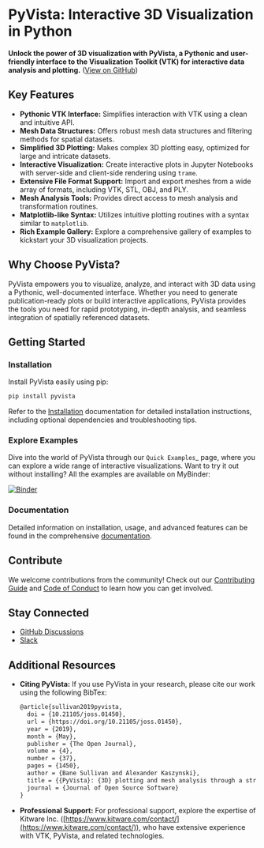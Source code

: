 # PyVista: Interactive 3D Visualization in Python

**Unlock the power of 3D visualization with PyVista, a Pythonic and user-friendly interface to the Visualization Toolkit (VTK) for interactive data analysis and plotting.** ([View on GitHub](https://github.com/pyvista/pyvista))

## Key Features

*   **Pythonic VTK Interface:** Simplifies interaction with VTK using a clean and intuitive API.
*   **Mesh Data Structures:** Offers robust mesh data structures and filtering methods for spatial datasets.
*   **Simplified 3D Plotting:** Makes complex 3D plotting easy, optimized for large and intricate datasets.
*   **Interactive Visualization:** Create interactive plots in Jupyter Notebooks with server-side and client-side rendering using `trame`.
*   **Extensive File Format Support:** Import and export meshes from a wide array of formats, including VTK, STL, OBJ, and PLY.
*   **Mesh Analysis Tools:** Provides direct access to mesh analysis and transformation routines.
*   **Matplotlib-like Syntax:** Utilizes intuitive plotting routines with a syntax similar to `matplotlib`.
*   **Rich Example Gallery:** Explore a comprehensive gallery of examples to kickstart your 3D visualization projects.

## Why Choose PyVista?

PyVista empowers you to visualize, analyze, and interact with 3D data using a Pythonic, well-documented interface. Whether you need to generate publication-ready plots or build interactive applications, PyVista provides the tools you need for rapid prototyping, in-depth analysis, and seamless integration of spatially referenced datasets.

## Getting Started

### Installation

Install PyVista easily using pip:

```bash
pip install pyvista
```

Refer to the [Installation](http://docs.pyvista.org/getting-started/installation.html#install-ref.) documentation for detailed installation instructions, including optional dependencies and troubleshooting tips.

### Explore Examples

Dive into the world of PyVista through our `Quick Examples`_ page, where you can explore a wide range of interactive visualizations.  Want to try it out without installing? All the examples are available on MyBinder:

[![Binder](https://static.mybinder.org/badge_logo.svg)](https://mybinder.org/v2/gh/pyvista/pyvista-examples/master)

### Documentation

Detailed information on installation, usage, and advanced features can be found in the comprehensive [documentation](http://docs.pyvista.org/).

## Contribute

We welcome contributions from the community! Check out our [Contributing Guide](https://github.com/pyvista/pyvista/blob/main/CONTRIBUTING.rst) and [Code of Conduct](https://github.com/pyvista/pyvista/blob/main/CODE_OF_CONDUCT.md) to learn how you can get involved.

## Stay Connected

*   [GitHub Discussions](https://github.com/pyvista/pyvista/discussions)
*   [Slack](https://communityinviter.com/apps/pyvista/pyvista)

## Additional Resources

*   **Citing PyVista:** If you use PyVista in your research, please cite our work using the following BibTex:

    ```latex
    @article{sullivan2019pyvista,
      doi = {10.21105/joss.01450},
      url = {https://doi.org/10.21105/joss.01450},
      year = {2019},
      month = {May},
      publisher = {The Open Journal},
      volume = {4},
      number = {37},
      pages = {1450},
      author = {Bane Sullivan and Alexander Kaszynski},
      title = {{PyVista}: {3D} plotting and mesh analysis through a streamlined interface for the {Visualization Toolkit} ({VTK})},
      journal = {Journal of Open Source Software}
    }
    ```
*   **Professional Support:** For professional support, explore the expertise of Kitware Inc. ([https://www.kitware.com/contact/](https://www.kitware.com/contact/)), who have extensive experience with VTK, PyVista, and related technologies.